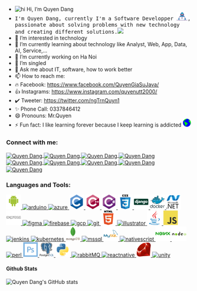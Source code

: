 - <img src="https://user-images.githubusercontent.com/1303154/88677602-1635ba80-d120-11ea-84d8-d263ba5fc3c0.gif" width="28px" alt="hi"> Hi, I’m Quyen Dang
- <samp>I'm Quyen Dang, currently I'm a Software Developper <img src="https://github.com/ouhamzalhss/ouhamzalhss/blob/main/assets/developer.gif" width="30px">, passionate about solving problems with new technology and creating different solutions.</samp><img src="https://media.giphy.com/media/WUlplcMpOCEmTGBtBW/giphy.gif" width="24">
- 👀 I’m interested in technology
- 🌱 I’m currently learning about technology like Analyst, Web, App, Data, AI, Service,...
- 🔭 I’m currently working on Ha Noi
- 💞️ I’m singled
- 💬 Ask me about IT, software, how to work better
- 📫 How to reach me:
- 🔥 Facebook: https://www.facebook.com/QuyenGiaSuJava/
- 👍 Instagrams: https://www.instagram.com/quyenutt2000/ 
- ✔️ Tweeter: https://twitter.com/ngTrnQuyn1
- ✨ Phone Call: 0337846412 
- 😄 Pronouns: Mr.Quyen
- ⚡ Fun fact: I like learning forever because I keep learning is addicted <img src="https://github.com/ouhamzalhss/ouhamzalhss/blob/main/assets/earth.gif" width="22px">
<!--
**Tran-Quyen/Tran-Quyen** is a ✨ _special_ ✨ repository because its `README.md` (this file) appears on your GitHub profile.
-->
<h3 align="left">Connect with me:</h3>
<p align="left">
<a href="https://dev.to/tranquyen" target="blank">
  <img align="center" src="https://cdn.jsdelivr.net/npm/simple-icons@3.0.1/icons/dev-dot-to.svg" alt="Quyen Dang" height="30" width="40" />
</a>
<a href="https://twitter.com/ngTrnQuyn1" target="blank">
  <img align="center" src="https://cdn.jsdelivr.net/npm/simple-icons@3.0.1/icons/twitter.svg" alt="Quyen Dang" height="30" width="40" />
</a>
<a href="https://www.linkedin.com/in/quy%E1%BB%81n-%C4%91%E1%BA%B7ng-tr%E1%BA%A7n-01a05b1ba/" target="blank">
  <img align="center" src="https://cdn.jsdelivr.net/npm/simple-icons@3.0.1/icons/linkedin.svg" alt="Quyen Dang" height="30" width="40" />
</a>
<a href="https://codesandbox.io/dashboard/home?workspace=c7bb0ee3-d95f-4dd0-a56a-43170a4b9c07" target="blank">
  <img align="center" src="https://cdn.jsdelivr.net/npm/simple-icons@3.0.1/icons/codesandbox.svg" alt="Quyen Dang" height="30" width="40" />
</a>
<a href="https://www.facebook.com/QuyenGiaSuJava/" target="blank">
  <img align="center" src="https://cdn.jsdelivr.net/npm/simple-icons@3.0.1/icons/facebook.svg" alt="Quyen Dang" height="30" width="40" />
 </a>
<a href="https://www.instagram.com/quyenutt2000/" target="blank">
  <img align="center" src="https://cdn.jsdelivr.net/npm/simple-icons@3.0.1/icons/instagram.svg" alt="Quyen Dang" height="30" width="40" />
</a>
<a href="https://www.youtube.com/channel/UCa0VzFma3bpcw0wPE3drRXw/featured" target="blank">
  <img align="center" src="https://cdn.jsdelivr.net/npm/simple-icons@3.0.1/icons/youtube.svg" alt="Quyen Dang" height="30" width="40" />
</a>
<a href="https://discord.com/channels/835874235964325928/835874235964325930" target="blank">
  <img align="center" src="https://cdn.jsdelivr.net/npm/simple-icons@3.0.1/icons/discord.svg" alt="Quyen Dang" height="30" width="40" />
</a>
<a href="https://www.facebook.com/QuyenGiaSuJava/" target="blank">
  <img align="center" src="https://cdn.jsdelivr.net/npm/simple-icons@3.0.1/icons/rss.svg" alt="Quyen Dang" height="30" width="40" /></a>
</p>

<h3 align="left">Languages and Tools:</h3>
<p align="left"> <a href="https://developer.android.com" target="_blank"> <img src="https://raw.githubusercontent.com/devicons/devicon/master/icons/android/android-original-wordmark.svg" alt="android" width="40" height="40"/> </a> <a href="https://www.arduino.cc/" target="_blank"> 
<img src="https://cdn.worldvectorlogo.com/logos/arduino-1.svg" alt="arduino" width="40" height="40"/> 
</a> <a href="https://azure.microsoft.com/en-in/" target="_blank"> 
<img src="https://www.vectorlogo.zone/logos/microsoft_azure/microsoft_azure-icon.svg" alt="azure" width="40" height="40"/> 
</a> <a href="https://www.cprogramming.com/" target="_blank"> 
<img src="https://raw.githubusercontent.com/devicons/devicon/master/icons/c/c-original.svg" alt="c" width="40" height="40"/> 
</a> <a href="https://www.w3schools.com/cpp/" target="_blank"> 
<img src="https://raw.githubusercontent.com/devicons/devicon/master/icons/cplusplus/cplusplus-original.svg" alt="cplusplus" width="40" height="40"/> </a> 
<a href="https://www.w3schools.com/cs/" target="_blank">
<img src="https://raw.githubusercontent.com/devicons/devicon/master/icons/csharp/csharp-original.svg" alt="csharp" width="40" height="40"/> </a> 
<a href="https://www.w3schools.com/css/" target="_blank"> 
<img src="https://raw.githubusercontent.com/devicons/devicon/master/icons/css3/css3-original-wordmark.svg" alt="css3" width="40" height="40"/> </a> 
<a href="https://www.djangoproject.com/" target="_blank"> 
<img src="https://raw.githubusercontent.com/devicons/devicon/master/icons/django/django-original.svg" alt="django" width="40" height="40"/> </a>
<a href="https://www.docker.com/" target="_blank"> 
<img src="https://raw.githubusercontent.com/devicons/devicon/master/icons/docker/docker-original-wordmark.svg" alt="docker" width="40" height="40"/> </a> 
<a href="https://dotnet.microsoft.com/" target="_blank"> <img src="https://raw.githubusercontent.com/devicons/devicon/master/icons/dot-net/dot-net-original-wordmark.svg" alt="dotnet" width="40" height="40"/> </a> <a href="https://expressjs.com" target="_blank"> <img src="https://raw.githubusercontent.com/devicons/devicon/master/icons/express/express-original-wordmark.svg" alt="express" width="40" height="40"/> </a> <a href="https://www.figma.com/" target="_blank"> <img src="https://www.vectorlogo.zone/logos/figma/figma-icon.svg" alt="figma" width="40" height="40"/> </a> <a href="https://firebase.google.com/" target="_blank"> <img src="https://www.vectorlogo.zone/logos/firebase/firebase-icon.svg" alt="firebase" width="40" height="40"/> </a> <a href="https://cloud.google.com" target="_blank"> <img src="https://www.vectorlogo.zone/logos/google_cloud/google_cloud-icon.svg" alt="gcp" width="40" height="40"/> </a> <a href="https://git-scm.com/" target="_blank"> <img src="https://www.vectorlogo.zone/logos/git-scm/git-scm-icon.svg" alt="git" width="40" height="40"/> </a> <a href="https://www.w3.org/html/" target="_blank"> <img src="https://raw.githubusercontent.com/devicons/devicon/master/icons/html5/html5-original-wordmark.svg" alt="html5" width="40" height="40"/> </a> <a href="https://www.adobe.com/in/products/illustrator.html" target="_blank"> <img src="https://www.vectorlogo.zone/logos/adobe_illustrator/adobe_illustrator-icon.svg" alt="illustrator" width="40" height="40"/> </a> <a href="https://www.java.com" target="_blank"> <img src="https://raw.githubusercontent.com/devicons/devicon/master/icons/java/java-original.svg" alt="java" width="40" height="40"/> </a> <a href="https://developer.mozilla.org/en-US/docs/Web/JavaScript" target="_blank"> <img src="https://raw.githubusercontent.com/devicons/devicon/master/icons/javascript/javascript-original.svg" alt="javascript" width="40" height="40"/> </a> <a href="https://www.jenkins.io" target="_blank"> <img src="https://www.vectorlogo.zone/logos/jenkins/jenkins-icon.svg" alt="jenkins" width="40" height="40"/> </a> <a href="https://kubernetes.io" target="_blank"> <img src="https://www.vectorlogo.zone/logos/kubernetes/kubernetes-icon.svg" alt="kubernetes" width="40" height="40"/> </a> <a href="https://www.mathworks.com/" target="_blank"> <img src="https://raw.githubusercontent.com/devicons/devicon/master/icons/mongodb/mongodb-original-wordmark.svg" alt="mongodb" width="40" height="40"/> </a> <a href="https://www.microsoft.com/en-us/sql-server" target="_blank"> <img src="https://cdn.worldvectorlogo.com/logos/microsoft-sql-server.svg" alt="mssql" width="40" height="40"/> </a> <a href="https://www.mysql.com/" target="_blank"> <img src="https://raw.githubusercontent.com/devicons/devicon/master/icons/mysql/mysql-original-wordmark.svg" alt="mysql" width="40" height="40"/> </a> <a href="https://nativescript.org/" target="_blank"> <img src="https://raw.githubusercontent.com/detain/svg-logos/780f25886640cef088af994181646db2f6b1a3f8/svg/nativescript.svg" alt="nativescript" width="40" height="40"/> </a> <a href="https://www.nginx.com" target="_blank"> <img src="https://raw.githubusercontent.com/devicons/devicon/master/icons/nginx/nginx-original.svg" alt="nginx" width="40" height="40"/> </a> <a href="https://nodejs.org" target="_blank"> <img src="https://raw.githubusercontent.com/devicons/devicon/master/icons/nodejs/nodejs-original-wordmark.svg" alt="nodejs" width="40" height="40"/> </a> <a href="https://www.perl.org/" target="_blank"> <img src="https://api.iconify.design/logos-perl.svg" alt="perl" width="40" height="40"/> </a> <a href="https://www.photoshop.com/en" target="_blank"> <img src="https://raw.githubusercontent.com/devicons/devicon/master/icons/photoshop/photoshop-line.svg" alt="photoshop" width="40" height="40"/> </a> <a href="https://www.postgresql.org" target="_blank"> <img src="https://raw.githubusercontent.com/devicons/devicon/master/icons/postgresql/postgresql-original-wordmark.svg" alt="postgresql" width="40" height="40"/> </a> <a href="https://www.python.org" target="_blank"> <img src="https://raw.githubusercontent.com/devicons/devicon/master/icons/python/python-original.svg" alt="python" width="40" height="40"/> </a> <a href="https://www.rabbitmq.com" target="_blank"> <img src="https://www.vectorlogo.zone/logos/rabbitmq/rabbitmq-icon.svg" alt="rabbitMQ" width="40" height="40"/> </a> <a href="https://reactnative.dev/" target="_blank"> <img src="https://reactnative.dev/img/header_logo.svg" alt="reactnative" width="40" height="40"/> </a> <a href="https://www.ruby-lang.org/en/" target="_blank"> <img src="https://raw.githubusercontent.com/devicons/devicon/master/icons/ruby/ruby-original.svg" alt="ruby" width="40" height="40"/> </a> <a href="https://unity.com/" target="_blank"> <img src="https://www.vectorlogo.zone/logos/unity3d/unity3d-icon.svg" alt="unity" width="40" height="40"/> </a> </p>

#### Github Stats
![Quyen Dang's GitHub stats](https://github-readme-stats.vercel.app/api?username=Tran-Quyen&show_icons=true&theme=radial)

